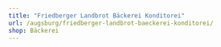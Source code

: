 ```yaml
---
title: "Friedberger Landbrot Bäckerei Konditorei"
url: /augsburg/friedberger-landbrot-baeckerei-konditorei/
shop: Bäckerei
---
```

